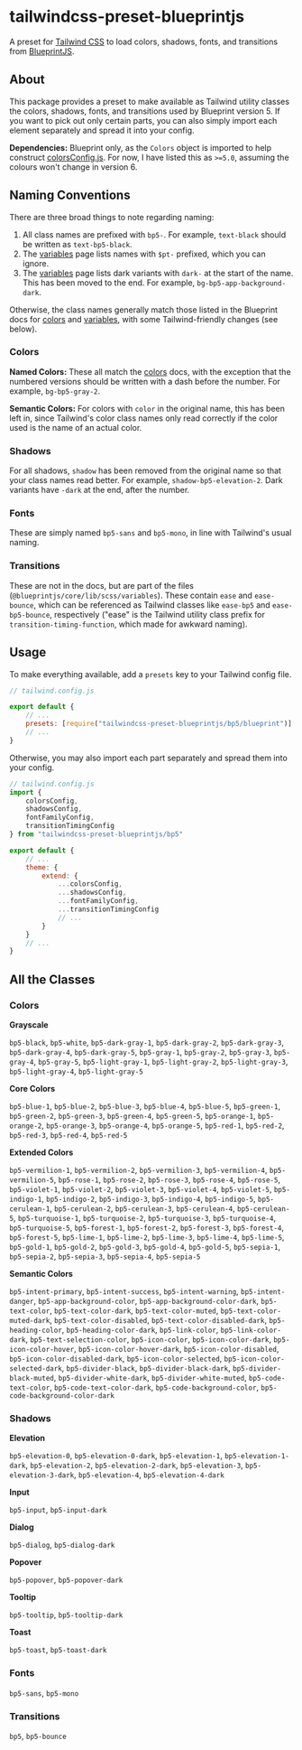 # tailwindcss-preset-blueprintjs

A preset for [Tailwind CSS](https://tailwindcss.com/docs/installation) to load colors, shadows,
fonts, and transitions from [BlueprintJS](https://blueprintjs.com/docs/).

## About

This package provides a preset to make available as Tailwind utility classes the colors, shadows,
fonts, and transitions used by Blueprint version 5. If you want to pick out only certain parts, you
can also simply import each element separately and spread it into your config.

**Dependencies:** Blueprint only, as the `Colors` object is imported to help construct
[colorsConfig.js](./presets/bp5/colorsConfig.js). For now, I have listed this as `>=5.0`, assuming
the colours won't change in version 6.

## Naming Conventions

There are three broad things to note regarding naming:

1. All class names are prefixed with `bp5-`. For example, `text-black` should be written as
   `text-bp5-black`.
2. The [variables](https://blueprintjs.com/docs/#core/variables) page lists names with `$pt-`
   prefixed, which you can ignore.
3. The [variables](https://blueprintjs.com/docs/#core/variables) page lists dark variants with
   `dark-` at the start of the name. This has been moved to the end. For example,
   `bg-bp5-app-background-dark`.

Otherwise, the class names generally match those listed in the Blueprint docs for
[colors](https://blueprintjs.com/docs/#core/colors) and
[variables](https://blueprintjs.com/docs/#core/variables), with some Tailwind-friendly changes (see
below).

### Colors

**Named Colors:** These all match the [colors](https://blueprintjs.com/docs/#core/colors) docs, with
the exception that the numbered versions should be written with a dash before the number. For
example, `bg-bp5-gray-2`.

**Semantic Colors:** For colors with `color` in the original name, this has been left in, since
Tailwind's color class names only read correctly if the color used is the name of an actual color.

### Shadows

For all shadows, `shadow` has been removed from the original name so that your class names read
better. For example, `shadow-bp5-elevation-2`. Dark variants have `-dark` at the end, after the
number.

### Fonts

These are simply named `bp5-sans` and `bp5-mono`, in line with Tailwind's usual naming.

### Transitions

These are not in the docs, but are part of the files (`@blueprintjs/core/lib/scss/variables`). These
contain `ease` and `ease-bounce`, which can be referenced as Tailwind classes like `ease-bp5` and
`ease-bp5-bounce`, respectively ("ease" is the Tailwind utility class prefix for
`transition-timing-function`, which made for awkward naming).

## Usage

To make everything available, add a `presets` key to your Tailwind config file.

```js
// tailwind.config.js

export default {
    // ...
    presets: [require("tailwindcss-preset-blueprintjs/bp5/blueprint")]
    // ...
}
```

Otherwise, you may also import each part separately and spread them into your config.

```js
// tailwind.config.js
import {
    colorsConfig,
    shadowsConfig,
    fontFamilyConfig,
    transitionTimingConfig
} from "tailwindcss-preset-blueprintjs/bp5"

export default {
    // ...
    theme: {
        extend: {
            ...colorsConfig,
            ...shadowsConfig,
            ...fontFamilyConfig,
            ...transitionTimingConfig
            // ...
        }
    }
    // ...
}
```

## All the Classes

### Colors

**Grayscale**

`bp5-black`, `bp5-white`, `bp5-dark-gray-1`, `bp5-dark-gray-2`, `bp5-dark-gray-3`,
`bp5-dark-gray-4`, `bp5-dark-gray-5`, `bp5-gray-1`, `bp5-gray-2`, `bp5-gray-3`, `bp5-gray-4`,
`bp5-gray-5`, `bp5-light-gray-1`, `bp5-light-gray-2`, `bp5-light-gray-3`, `bp5-light-gray-4`,
`bp5-light-gray-5`

**Core Colors**

`bp5-blue-1`, `bp5-blue-2`, `bp5-blue-3`, `bp5-blue-4`, `bp5-blue-5`, `bp5-green-1`, `bp5-green-2`,
`bp5-green-3`, `bp5-green-4`, `bp5-green-5`, `bp5-orange-1`, `bp5-orange-2`, `bp5-orange-3`,
`bp5-orange-4`, `bp5-orange-5`, `bp5-red-1`, `bp5-red-2`, `bp5-red-3`, `bp5-red-4`, `bp5-red-5`

**Extended Colors**

`bp5-vermilion-1`, `bp5-vermilion-2`, `bp5-vermilion-3`, `bp5-vermilion-4`, `bp5-vermilion-5`,
`bp5-rose-1`, `bp5-rose-2`, `bp5-rose-3`, `bp5-rose-4`, `bp5-rose-5`, `bp5-violet-1`,
`bp5-violet-2`, `bp5-violet-3`, `bp5-violet-4`, `bp5-violet-5`, `bp5-indigo-1`, `bp5-indigo-2`,
`bp5-indigo-3`, `bp5-indigo-4`, `bp5-indigo-5`, `bp5-cerulean-1`, `bp5-cerulean-2`,
`bp5-cerulean-3`, `bp5-cerulean-4`, `bp5-cerulean-5`, `bp5-turquoise-1`, `bp5-turquoise-2`,
`bp5-turquoise-3`, `bp5-turquoise-4`, `bp5-turquoise-5`, `bp5-forest-1`, `bp5-forest-2`,
`bp5-forest-3`, `bp5-forest-4`, `bp5-forest-5`, `bp5-lime-1`, `bp5-lime-2`, `bp5-lime-3`,
`bp5-lime-4`, `bp5-lime-5`, `bp5-gold-1`, `bp5-gold-2`, `bp5-gold-3`, `bp5-gold-4`, `bp5-gold-5`,
`bp5-sepia-1`, `bp5-sepia-2`, `bp5-sepia-3`, `bp5-sepia-4`, `bp5-sepia-5`

**Semantic Colors**

`bp5-intent-primary`, `bp5-intent-success`, `bp5-intent-warning`, `bp5-intent-danger`,
`bp5-app-background-color`, `bp5-app-background-color-dark`, `bp5-text-color`,
`bp5-text-color-dark`, `bp5-text-color-muted`, `bp5-text-color-muted-dark`,
`bp5-text-color-disabled`, `bp5-text-color-disabled-dark`, `bp5-heading-color`,
`bp5-heading-color-dark`, `bp5-link-color`, `bp5-link-color-dark`, `bp5-text-selection-color`,
`bp5-icon-color`, `bp5-icon-color-dark`, `bp5-icon-color-hover`, `bp5-icon-color-hover-dark`,
`bp5-icon-color-disabled`, `bp5-icon-color-disabled-dark`, `bp5-icon-color-selected`,
`bp5-icon-color-selected-dark`, `bp5-divider-black`, `bp5-divider-black-dark`,
`bp5-divider-black-muted`, `bp5-divider-white-dark`, `bp5-divider-white-muted`,
`bp5-code-text-color`, `bp5-code-text-color-dark`, `bp5-code-background-color`,
`bp5-code-background-color-dark`

### Shadows

**Elevation**

`bp5-elevation-0`, `bp5-elevation-0-dark`, `bp5-elevation-1`, `bp5-elevation-1-dark`,
`bp5-elevation-2`, `bp5-elevation-2-dark`, `bp5-elevation-3`, `bp5-elevation-3-dark`,
`bp5-elevation-4`, `bp5-elevation-4-dark`

**Input**

`bp5-input`, `bp5-input-dark`

**Dialog**

`bp5-dialog`, `bp5-dialog-dark`

**Popover**

`bp5-popover`, `bp5-popover-dark`

**Tooltip**

`bp5-tooltip`, `bp5-tooltip-dark`

**Toast**

`bp5-toast`, `bp5-toast-dark`

### Fonts

`bp5-sans`, `bp5-mono`

### Transitions

`bp5`, `bp5-bounce`
